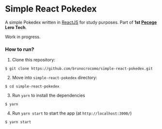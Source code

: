 # Simple React Pokedex

A simple Pokedex written in [ReactJS](https://reactjs.org/) for study purposes. Part of **1st [Pecege](https://pecege.com/) Lero Tech**.

Work in progress.

### How to run?

1. Clone this repository:

```
$ git clone https://github.com/brunocrocomo/simple-react-pokedex.git
```

2. Move into `simple-react-pokedex` directory:

```
$ cd simple-react-pokedex
```

3. Run `yarn` to install the dependencies

```
$ yarn
```

4. Run `yarn start` to start the app (at `http://localhost:3000/`)

```
$ yarn start
```
